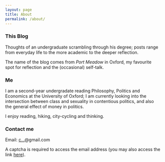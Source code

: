 ```yaml
---
layout: page
title: About
permalink: /about/
---
```


### This Blog
Thoughts of an undergraduate scrambling through his degree; posts range from everyday life to the more academic to the deeper reflection.

The name of the blog comes from *Port Meadow* in Oxford, my favourite spot for reflection and the (occasional) self-talk.

### Me
I am a second-year undergradate reading Philosophy, Politics and Economics at the University of Oxford; I am currently looking into the intersection between class and sexuality in contentious politics, and also the general effect of money in politics.

I enjoy reading, hiking, city-cycling and thinking.

### Contact me
Email: <a href="http://www.google.com/recaptcha/mailhide/d?k=01QMcKHIN42J9i0PaJ5c9d0w==&amp;c=LBEI5AR21Wzq-To12c5JdnK_snSoELPY3Cd_nbKfFlQ=" onclick="window.open('http://www.google.com/recaptcha/mailhide/d?k\x3d01QMcKHIN42J9i0PaJ5c9d0w\x3d\x3d\x26c\x3dLBEI5AR21Wzq-To12c5JdnK_snSoELPY3Cd_nbKfFlQ\x3d', '', 'toolbar=0,scrollbars=0,location=0,statusbar=0,menubar=0,resizable=0,width=500,height=300'); return false;" title="Reveal this e-mail address">c...</a>@gmail.com

A captcha is required to access the email address (you may also access the link [here](http://www.google.com/recaptcha/mailhide/d?k=01QMcKHIN42J9i0PaJ5c9d0w==&amp;c=LBEI5AR21Wzq-To12c5JdnK_snSoELPY3Cd_nbKfFlQ=)).
